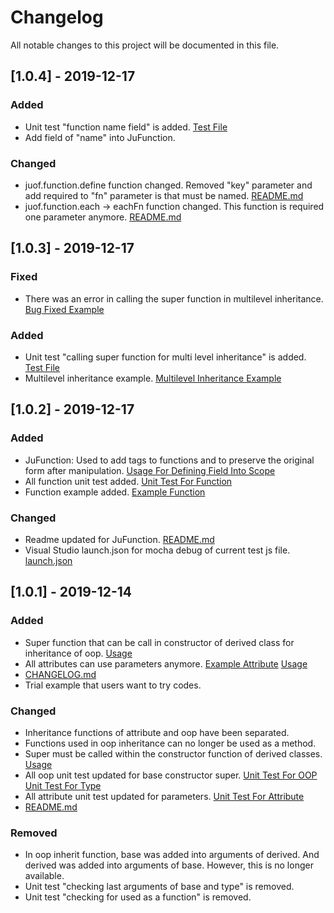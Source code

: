 # Changelog
All notable changes to this project will be documented in this file.

## [1.0.4] - 2019-12-17
### Added
- Unit test "function name field" is added. [Test File](https://github.com/JosephUz/juof/blob/master/test/function/jufunction.test.js#L167)
- Add field of "name" into JuFunction.

### Changed
- juof.function.define function changed. Removed "key" parameter and add required to "fn" parameter is that must be named. [README.md](https://github.com/JosephUz/juof/blob/master/README.md#juoffunctiondefinescope-key-query-fn)
- juof.function.each -> eachFn function changed. This function is required one parameter anymore. [README.md](https://github.com/JosephUz/juof/blob/master/README.md#juoffunctioneachscope-eachfn)


## [1.0.3] - 2019-12-17
### Fixed
- There was an error in calling the super function in multilevel inheritance. [Bug Fixed Example](https://github.com/JosephUz/juof/tree/master/examples/basic/multilevel.js)

### Added
- Unit test "calling super function for multi level inheritance" is added. [Test File](https://github.com/JosephUz/juof/blob/master/test/oop/index.test.js#L134)
- Multilevel inheritance example. [Multilevel Inheritance Example](https://github.com/JosephUz/juof/tree/master/examples/basic/multilevel.js)


## [1.0.2] - 2019-12-17
### Added
- JuFunction: Used to add tags to functions and to preserve the original form after manipulation. [Usage For Defining Field Into Scope](https://github.com/JosephUz/juof/blob/master/examples/function/app.js#L82)
- All function unit test added. [Unit Test For Function](https://github.com/JosephUz/juof/tree/master/test/function)
- Function example added. [Example Function](https://github.com/JosephUz/juof/blob/master/examples/function)

### Changed
- Readme updated for JuFunction. [README.md](https://github.com/JosephUz/juof/blob/master/README.md#juoffunction)
- Visual Studio launch.json for mocha debug of current test js file. [launch.json](https://github.com/JosephUz/juof/blob/master/.vscode/launch.json)


## [1.0.1] - 2019-12-14
### Added
- Super function that can be call in constructor of derived class for inheritance of oop. [Usage](https://github.com/JosephUz/juof/blob/master/examples/basic/app.js#L10)
- All attributes can use parameters anymore. [Example Attribute](https://github.com/JosephUz/juof/blob/master/examples/attribute/user/method.js#L37) [Usage](https://github.com/JosephUz/juof/blob/master/examples/attribute/user/method.js#L33)
- [CHANGELOG.md](https://github.com/JosephUz/juof/blob/master/CHANGELOG.md)
- Trial example that users want to try codes.

### Changed
- Inheritance functions of attribute and oop have been separated.
- Functions used in oop inheritance can no longer be used as a method. 
- Super must be called within the constructor function of derived classes. [Usage](https://github.com/JosephUz/juof/blob/master/examples/basic/app.js#L10)
- All oop unit test updated for base constructor super. [Unit Test For OOP](https://github.com/JosephUz/juof/tree/master/test/oop) [Unit Test For Type](https://github.com/JosephUz/juof/tree/master/test/oop)
- All attribute unit test updated for parameters. [Unit Test For Attribute](https://github.com/JosephUz/juof/tree/master/test/attribute)
- [README.md](https://github.com/JosephUz/juof/blob/master/README.md)

### Removed
- In oop inherit function, base was added into arguments of derived. And derived was added into arguments of base. However, this is no longer available.
- Unit test "checking last arguments of base and type" is removed.
- Unit test "checking for used as a function" is removed.